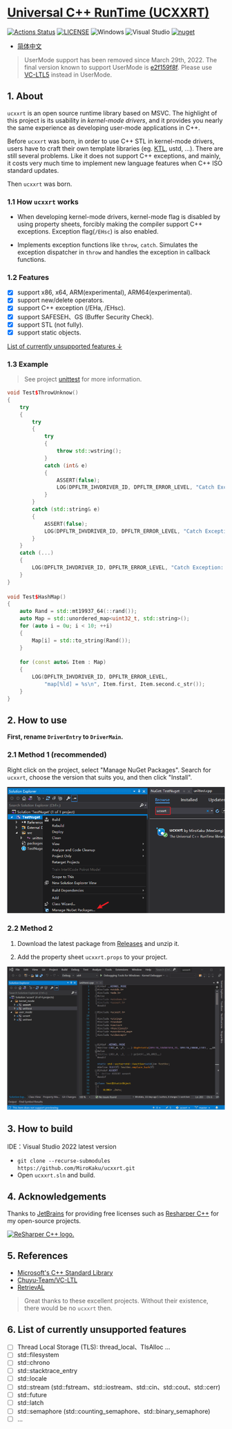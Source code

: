 # [Universal C++ RunTime (UCXXRT)](https://github.com/mirokaku/ucxxrt)

[![Actions Status](https://github.com/MiroKaku/ucxxrt/workflows/build/badge.svg)](https://github.com/MiroKaku/ucxxrt/actions)
[![LICENSE](https://img.shields.io/badge/license-MIT-blue.svg)](https://github.com/MiroKaku/ucxxrt/blob/main/LICENSE)
![Windows](https://img.shields.io/badge/Windows-7+-orange.svg)
![Visual Studio](https://img.shields.io/badge/Visual%20Studio-2022-purple.svg)
[![nuget](https://img.shields.io/nuget/v/ucxxrt)](https://www.nuget.org/packages/ucxxrt/)

* [简体中文](https://github.com/MiroKaku/ucxxrt/blob/main/README.zh-CN.md)

> UserMode support has been removed since March 29th, 2022. The final version known to support UserMode is [e2f159f8f](https://github.com/MiroKaku/ucxxrt/tree/e2f159f8f04a829359e3a057b70457121485b4dc). Please use [VC-LTL5](https://github.com/Chuyu-Team/VC-LTL5) instead in UserMode.

## 1. About

`ucxxrt` is an open source runtime library based on MSVC. The highlight of this project is its usability in *kernel-mode drivers*, and it provides you nearly the same experience as developing user-mode applications in C++.

Before `ucxxrt` was born, in order to use C++ STL in kernel-mode drivers, users have to craft their own template libraries (eg. [KTL](https://github.com/MeeSong/KTL), ustd, ...).
There are still several problems. Like it does not support C++ exceptions, and mainly, it costs very much time to implement new language features when C++ ISO standard updates.

Then `ucxxrt` was born.

### 1.1 How `ucxxrt` works

* When developing kernel-mode drivers, kernel-mode flag is disabled by using property sheets, forcibly making the compiler support C++ exceptions. Exception flag(`/EHsc`) is also enabled.

* Implements exception functions like `throw`, `catch`. Simulates the exception dispatcher in `throw` and handles the exception in callback functions.

### 1.2 Features

- [x] support x86, x64, ARM(experimental), ARM64(experimental).
- [x] support new/delete operators.
- [x] support C++ exception (/EHa, /EHsc).
- [x] support SAFESEH、GS (Buffer Security Check).
- [x] support STL (not fully).
- [x] support static objects.

[List of currently unsupported features ↓](#6-List-of-features-that-are-not-supported-at-this-time)

### 1.3 Example

> See project [unittest](https://github.com/MiroKaku/ucxxrt/blob/main/test/unittest.cpp) for more information.

```cpp
void Test$ThrowUnknow()
{
    try
    {
        try
        {
            try
            {
                throw std::wstring();
            }
            catch (int& e)
            {
                ASSERT(false);
                LOG(DPFLTR_IHVDRIVER_ID, DPFLTR_ERROR_LEVEL, "Catch Exception: %d\n", e);
            }
        }
        catch (std::string& e)
        {
            ASSERT(false);
            LOG(DPFLTR_IHVDRIVER_ID, DPFLTR_ERROR_LEVEL, "Catch Exception: %s\n", e.c_str());
        }
    }
    catch (...)
    {
        LOG(DPFLTR_IHVDRIVER_ID, DPFLTR_ERROR_LEVEL, "Catch Exception: ...\n");
    }
}

void Test$HashMap()
{
    auto Rand = std::mt19937_64(::rand());
    auto Map = std::unordered_map<uint32_t, std::string>();
    for (auto i = 0u; i < 10; ++i)
    {
        Map[i] = std::to_string(Rand());
    }

    for (const auto& Item : Map)
    {
        LOG(DPFLTR_IHVDRIVER_ID, DPFLTR_ERROR_LEVEL,
            "map[%ld] = %s\n", Item.first, Item.second.c_str());
    }
}
```

## 2. How to use

**First, rename `DriverEntry` to `DriverMain`.**

### 2.1 Method 1 (recommended)

Right click on the project, select "Manage NuGet Packages".
Search for `ucxxrt`, choose the version that suits you, and then click "Install".

![nuget](https://raw.githubusercontent.com/MiroKaku/MyBlog.PictureHost/main/ucxxrt/NuGet.png)

### 2.2 Method 2

1. Download the latest package from [Releases](https://github.com/MiroKaku/ucxxrt/releases) and unzip it.

2. Add the property sheet `ucxxrt.props` to your project.

![usage](https://raw.githubusercontent.com/MiroKaku/MyBlog.PictureHost/main/ucxxrt/Manual.gif)

## 3. How to build

IDE：Visual Studio 2022 latest version

* `git clone --recurse-submodules https://github.com/MiroKaku/ucxxrt.git`
* Open `ucxxrt.sln` and build.

## 4. Acknowledgements

Thanks to [JetBrains](https://www.jetbrains.com/?from=meesong) for providing free licenses such as [Resharper C++](https://www.jetbrains.com/resharper-cpp/?from=meesong) for my open-source projects.

[<img src="https://resources.jetbrains.com/storage/products/company/brand/logos/ReSharperCPP_icon.png" alt="ReSharper C++ logo." width=200>](https://www.jetbrains.com/?from=meesong)

## 5. References

* [Microsoft's C++ Standard Library](https://github.com/microsoft/stl)
* [Chuyu-Team/VC-LTL](https://github.com/Chuyu-Team/VC-LTL)
* [RetrievAL](https://github.com/SpoilerScriptsGroup/RetrievAL)

> Great thanks to these excellent projects. Without their existence, there would be no `ucxxrt` then.

## 6. List of currently unsupported features

- [ ] Thread Local Storage (TLS): thread_local、TlsAlloc ...
- [ ] std::filesystem
- [ ] std::chrono
- [ ] std::stacktrace_entry
- [ ] std::locale
- [ ] std::stream (std::fstream、std::iostream、std::cin、std::cout、std::cerr)
- [ ] std::future
- [ ] std::latch
- [ ] std::semaphore (std::counting_semaphore、std::binary_semaphore)
- [ ] ...
